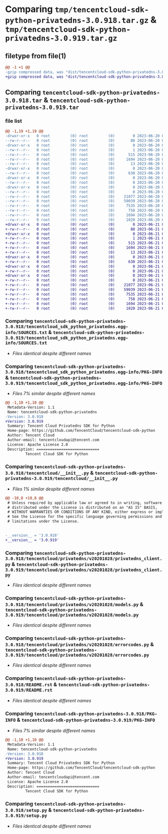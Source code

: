 # Comparing `tmp/tencentcloud-sdk-python-privatedns-3.0.918.tar.gz` & `tmp/tencentcloud-sdk-python-privatedns-3.0.919.tar.gz`

## filetype from file(1)

```diff
@@ -1 +1 @@
-gzip compressed data, was "dist/tencentcloud-sdk-python-privatedns-3.0.918.tar", last modified: Tue Jun 20 02:45:58 2023, max compression
+gzip compressed data, was "dist/tencentcloud-sdk-python-privatedns-3.0.919.tar", last modified: Wed Jun 21 00:33:51 2023, max compression
```

## Comparing `tencentcloud-sdk-python-privatedns-3.0.918.tar` & `tencentcloud-sdk-python-privatedns-3.0.919.tar`

### file list

```diff
@@ -1,19 +1,19 @@
-drwxr-xr-x   0 root         (0) root         (0)        0 2023-06-20 02:45:58.000000 tencentcloud-sdk-python-privatedns-3.0.918/
--rw-r--r--   0 root         (0) root         (0)       88 2023-06-20 02:45:58.000000 tencentcloud-sdk-python-privatedns-3.0.918/setup.cfg
-drwxr-xr-x   0 root         (0) root         (0)        0 2023-06-20 02:45:58.000000 tencentcloud-sdk-python-privatedns-3.0.918/tencentcloud_sdk_python_privatedns.egg-info/
--rw-r--r--   0 root         (0) root         (0)        1 2023-06-20 02:45:58.000000 tencentcloud-sdk-python-privatedns-3.0.918/tencentcloud_sdk_python_privatedns.egg-info/dependency_links.txt
--rw-r--r--   0 root         (0) root         (0)      515 2023-06-20 02:45:58.000000 tencentcloud-sdk-python-privatedns-3.0.918/tencentcloud_sdk_python_privatedns.egg-info/SOURCES.txt
--rw-r--r--   0 root         (0) root         (0)     1694 2023-06-20 02:45:58.000000 tencentcloud-sdk-python-privatedns-3.0.918/tencentcloud_sdk_python_privatedns.egg-info/PKG-INFO
--rw-r--r--   0 root         (0) root         (0)       13 2023-06-20 02:45:58.000000 tencentcloud-sdk-python-privatedns-3.0.918/tencentcloud_sdk_python_privatedns.egg-info/top_level.txt
-drwxr-xr-x   0 root         (0) root         (0)        0 2023-06-20 02:45:58.000000 tencentcloud-sdk-python-privatedns-3.0.918/tencentcloud/
--rw-r--r--   0 root         (0) root         (0)      630 2023-06-20 02:45:58.000000 tencentcloud-sdk-python-privatedns-3.0.918/tencentcloud/__init__.py
-drwxr-xr-x   0 root         (0) root         (0)        0 2023-06-20 02:45:58.000000 tencentcloud-sdk-python-privatedns-3.0.918/tencentcloud/privatedns/
--rw-r--r--   0 root         (0) root         (0)        0 2023-06-20 02:45:58.000000 tencentcloud-sdk-python-privatedns-3.0.918/tencentcloud/privatedns/__init__.py
-drwxr-xr-x   0 root         (0) root         (0)        0 2023-06-20 02:45:58.000000 tencentcloud-sdk-python-privatedns-3.0.918/tencentcloud/privatedns/v20201028/
--rw-r--r--   0 root         (0) root         (0)        0 2023-06-20 02:45:58.000000 tencentcloud-sdk-python-privatedns-3.0.918/tencentcloud/privatedns/v20201028/__init__.py
--rw-r--r--   0 root         (0) root         (0)    21077 2023-06-20 02:45:58.000000 tencentcloud-sdk-python-privatedns-3.0.918/tencentcloud/privatedns/v20201028/privatedns_client.py
--rw-r--r--   0 root         (0) root         (0)    59039 2023-06-20 02:45:58.000000 tencentcloud-sdk-python-privatedns-3.0.918/tencentcloud/privatedns/v20201028/models.py
--rw-r--r--   0 root         (0) root         (0)     7535 2023-06-20 02:45:58.000000 tencentcloud-sdk-python-privatedns-3.0.918/tencentcloud/privatedns/v20201028/errorcodes.py
--rw-r--r--   0 root         (0) root         (0)      758 2023-06-20 02:45:58.000000 tencentcloud-sdk-python-privatedns-3.0.918/README.rst
--rw-r--r--   0 root         (0) root         (0)     1694 2023-06-20 02:45:58.000000 tencentcloud-sdk-python-privatedns-3.0.918/PKG-INFO
--rw-r--r--   0 root         (0) root         (0)     1020 2023-06-20 02:45:58.000000 tencentcloud-sdk-python-privatedns-3.0.918/setup.py
+drwxr-xr-x   0 root         (0) root         (0)        0 2023-06-21 00:33:51.000000 tencentcloud-sdk-python-privatedns-3.0.919/
+-rw-r--r--   0 root         (0) root         (0)       88 2023-06-21 00:33:51.000000 tencentcloud-sdk-python-privatedns-3.0.919/setup.cfg
+drwxr-xr-x   0 root         (0) root         (0)        0 2023-06-21 00:33:51.000000 tencentcloud-sdk-python-privatedns-3.0.919/tencentcloud_sdk_python_privatedns.egg-info/
+-rw-r--r--   0 root         (0) root         (0)        1 2023-06-21 00:33:51.000000 tencentcloud-sdk-python-privatedns-3.0.919/tencentcloud_sdk_python_privatedns.egg-info/dependency_links.txt
+-rw-r--r--   0 root         (0) root         (0)      515 2023-06-21 00:33:51.000000 tencentcloud-sdk-python-privatedns-3.0.919/tencentcloud_sdk_python_privatedns.egg-info/SOURCES.txt
+-rw-r--r--   0 root         (0) root         (0)     1694 2023-06-21 00:33:51.000000 tencentcloud-sdk-python-privatedns-3.0.919/tencentcloud_sdk_python_privatedns.egg-info/PKG-INFO
+-rw-r--r--   0 root         (0) root         (0)       13 2023-06-21 00:33:51.000000 tencentcloud-sdk-python-privatedns-3.0.919/tencentcloud_sdk_python_privatedns.egg-info/top_level.txt
+drwxr-xr-x   0 root         (0) root         (0)        0 2023-06-21 00:33:51.000000 tencentcloud-sdk-python-privatedns-3.0.919/tencentcloud/
+-rw-r--r--   0 root         (0) root         (0)      630 2023-06-21 00:33:51.000000 tencentcloud-sdk-python-privatedns-3.0.919/tencentcloud/__init__.py
+drwxr-xr-x   0 root         (0) root         (0)        0 2023-06-21 00:33:51.000000 tencentcloud-sdk-python-privatedns-3.0.919/tencentcloud/privatedns/
+-rw-r--r--   0 root         (0) root         (0)        0 2023-06-21 00:33:51.000000 tencentcloud-sdk-python-privatedns-3.0.919/tencentcloud/privatedns/__init__.py
+drwxr-xr-x   0 root         (0) root         (0)        0 2023-06-21 00:33:51.000000 tencentcloud-sdk-python-privatedns-3.0.919/tencentcloud/privatedns/v20201028/
+-rw-r--r--   0 root         (0) root         (0)        0 2023-06-21 00:33:51.000000 tencentcloud-sdk-python-privatedns-3.0.919/tencentcloud/privatedns/v20201028/__init__.py
+-rw-r--r--   0 root         (0) root         (0)    21077 2023-06-21 00:33:51.000000 tencentcloud-sdk-python-privatedns-3.0.919/tencentcloud/privatedns/v20201028/privatedns_client.py
+-rw-r--r--   0 root         (0) root         (0)    59039 2023-06-21 00:33:51.000000 tencentcloud-sdk-python-privatedns-3.0.919/tencentcloud/privatedns/v20201028/models.py
+-rw-r--r--   0 root         (0) root         (0)     7535 2023-06-21 00:33:51.000000 tencentcloud-sdk-python-privatedns-3.0.919/tencentcloud/privatedns/v20201028/errorcodes.py
+-rw-r--r--   0 root         (0) root         (0)      758 2023-06-21 00:33:51.000000 tencentcloud-sdk-python-privatedns-3.0.919/README.rst
+-rw-r--r--   0 root         (0) root         (0)     1694 2023-06-21 00:33:51.000000 tencentcloud-sdk-python-privatedns-3.0.919/PKG-INFO
+-rw-r--r--   0 root         (0) root         (0)     1020 2023-06-21 00:33:51.000000 tencentcloud-sdk-python-privatedns-3.0.919/setup.py
```

### Comparing `tencentcloud-sdk-python-privatedns-3.0.918/tencentcloud_sdk_python_privatedns.egg-info/SOURCES.txt` & `tencentcloud-sdk-python-privatedns-3.0.919/tencentcloud_sdk_python_privatedns.egg-info/SOURCES.txt`

 * *Files identical despite different names*

### Comparing `tencentcloud-sdk-python-privatedns-3.0.918/tencentcloud_sdk_python_privatedns.egg-info/PKG-INFO` & `tencentcloud-sdk-python-privatedns-3.0.919/tencentcloud_sdk_python_privatedns.egg-info/PKG-INFO`

 * *Files 7% similar despite different names*

```diff
@@ -1,10 +1,10 @@
 Metadata-Version: 1.1
 Name: tencentcloud-sdk-python-privatedns
-Version: 3.0.918
+Version: 3.0.919
 Summary: Tencent Cloud Privatedns SDK for Python
 Home-page: https://github.com/TencentCloud/tencentcloud-sdk-python
 Author: Tencent Cloud
 Author-email: tencentcloudapi@tencent.com
 License: Apache License 2.0
 Description: ============================
         Tencent Cloud SDK for Python
```

### Comparing `tencentcloud-sdk-python-privatedns-3.0.918/tencentcloud/__init__.py` & `tencentcloud-sdk-python-privatedns-3.0.919/tencentcloud/__init__.py`

 * *Files 1% similar despite different names*

```diff
@@ -10,8 +10,8 @@
 # Unless required by applicable law or agreed to in writing, software
 # distributed under the License is distributed on an "AS IS" BASIS,
 # WITHOUT WARRANTIES OR CONDITIONS OF ANY KIND, either express or implied.
 # See the License for the specific language governing permissions and
 # limitations under the License.
 
 
-__version__ = '3.0.918'
+__version__ = '3.0.919'
```

### Comparing `tencentcloud-sdk-python-privatedns-3.0.918/tencentcloud/privatedns/v20201028/privatedns_client.py` & `tencentcloud-sdk-python-privatedns-3.0.919/tencentcloud/privatedns/v20201028/privatedns_client.py`

 * *Files identical despite different names*

### Comparing `tencentcloud-sdk-python-privatedns-3.0.918/tencentcloud/privatedns/v20201028/models.py` & `tencentcloud-sdk-python-privatedns-3.0.919/tencentcloud/privatedns/v20201028/models.py`

 * *Files identical despite different names*

### Comparing `tencentcloud-sdk-python-privatedns-3.0.918/tencentcloud/privatedns/v20201028/errorcodes.py` & `tencentcloud-sdk-python-privatedns-3.0.919/tencentcloud/privatedns/v20201028/errorcodes.py`

 * *Files identical despite different names*

### Comparing `tencentcloud-sdk-python-privatedns-3.0.918/README.rst` & `tencentcloud-sdk-python-privatedns-3.0.919/README.rst`

 * *Files identical despite different names*

### Comparing `tencentcloud-sdk-python-privatedns-3.0.918/PKG-INFO` & `tencentcloud-sdk-python-privatedns-3.0.919/PKG-INFO`

 * *Files 7% similar despite different names*

```diff
@@ -1,10 +1,10 @@
 Metadata-Version: 1.1
 Name: tencentcloud-sdk-python-privatedns
-Version: 3.0.918
+Version: 3.0.919
 Summary: Tencent Cloud Privatedns SDK for Python
 Home-page: https://github.com/TencentCloud/tencentcloud-sdk-python
 Author: Tencent Cloud
 Author-email: tencentcloudapi@tencent.com
 License: Apache License 2.0
 Description: ============================
         Tencent Cloud SDK for Python
```

### Comparing `tencentcloud-sdk-python-privatedns-3.0.918/setup.py` & `tencentcloud-sdk-python-privatedns-3.0.919/setup.py`

 * *Files identical despite different names*


